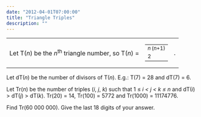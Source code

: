 ```yaml
---
date: "2012-04-01T07:00:00"
title: "Triangle Triples"
description: ""
---
```


<p>
</p><table class="formula"><tr><td>
Let T(<var>n</var>) be the <var>n</var><sup>th</sup> triangle number, so T(<var>n</var>) =
</td>
<td>
<table class="frac" style="font-size:smaller;"><tr><td><var>n</var> (<var>n</var>+1)</td></tr><tr><td class="overline">2</td></tr></table></td>
<td>
.
</td>
</tr></table><p>
Let dT(<var>n</var>) be the number of divisors of T(<var>n</var>).
E.g.:
T(7) = 28 and dT(7) = 6.
</p>
<p>
Let Tr(<var>n</var>) be the number of triples (<var>i</var>, <var>j</var>, <var>k</var>) such that 1 ≤ <var>i &lt; j &lt; k ≤ n</var> and dT(<var>i</var>) &gt; dT(<var>j</var>) &gt; dT(<var>k</var>).
Tr(20) = 14, Tr(100) = 5772 and Tr(1000) = 11174776.
</p>
<p>
Find Tr(60 000 000). 
Give the last 18 digits of your answer.
</p>

